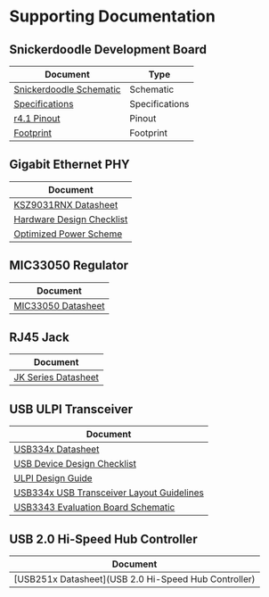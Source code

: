 # Supporting Documentation

## Snickerdoodle Development Board

<!-- <img src=https://krtkl.com/wp-content/uploads/2019/05/snickerdoodle-cj-down-1200x375.png> -->

| Document                                                                                                                                        | Type           |
| ----------------------------------------------------------------------------------------------------------------------------------------------- | -------------- |
| [Snickerdoodle Schematic](https://raw.githubusercontent.com/krtkl/open-source-schematics/master/snickerdoodle/snickerdoodle-schematic-r4p1.pdf) | Schematic      |
| [Specifications](https://krtkl.com/resources/docs/#specs-snickerdoodle)                                                                         | Specifications |
| [r4.1 Pinout](https://krtkl.com/uploads/pinout-r4.1.pdf)                                                                                        | Pinout         |
| [Footprint](https://krtkl.com/uploads/footprint-snickerdoodle.pdf)                                                                              | Footprint      |

## Gigabit Ethernet PHY

<!-- <img src=https://www.microchip.com/_images/products/medium/041233a1fdc57dbe34369f35a1d2452f.png width=20%> -->

| Document                                                                                                                 |
| ------------------------------------------------------------------------------------------------------------------------ |
| [KSZ9031RNX Datasheet](http://ww1.microchip.com/downloads/en/DeviceDoc/00002117F.pdf)                                    |
| [Hardware Design Checklist](http://ww1.microchip.com/downloads/en/DeviceDoc/KSZ9031RNX-HW-Design-Checklist-00003391.pdf) |
| [Optimized Power Scheme](http://ww1.microchip.com/downloads/en/Appnotes/ANLAN206-UNG.pdf)                                |

## MIC33050 Regulator

| Document                                                                                                                                                         |
| ---------------------------------------------------------------------------------------------------------------------------------------------------------------- |
| [MIC33050 Datasheet](http://ww1.microchip.com/downloads/en/DeviceDoc/MIC33050-4MHz-Internal-Inductor-PWM-Buck-Power-Module-with-HyperLight-Load-DS20006120A.pdf) |

## RJ45 Jack

<!-- <img src=https://media.digikey.com/Photos/Pulse%20Photos/JK0654219NL.jpg width=20%/> -->

| Document                                                                                        |
| ----------------------------------------------------------------------------------------------- |
| [JK Series Datasheet](https://media.digikey.com/pdf/Data%20Sheets/Pulse%20PDFs/JK%20Series.pdf) |

## USB ULPI Transceiver

| Document                                                                                                                            |
| ----------------------------------------------------------------------------------------------------------------------------------- |
| [USB334x Datasheet](http://ww1.microchip.com/downloads/en/DeviceDoc/USB334x-Data-Sheet-DS00002646A.pdf)                             |
| [USB Device Design Checklist](http://ww1.microchip.com/downloads/en/Appnotes/00001863B.pdf)                                         |
| [ULPI Design Guide](http://ww1.microchip.com/downloads/en/Appnotes/AN19.17-Application-Note-DS00002944A.pdf)                        |
| [USB334x USB Transceiver Layout Guidelines](http://ww1.microchip.com/downloads/en/Appnotes/AN22.3-Application-Note-DS00002971A.pdf) |
| [USB3343 Evaluation Board Schematic](http://ww1.microchip.com/downloads/en/DeviceDoc/SCH_USB3343-XTAL.pdf)                          |

## USB 2.0 Hi-Speed Hub Controller

| Document                                             |
| ---------------------------------------------------- |
| [USB251x Datasheet](USB 2.0 Hi-Speed Hub Controller) |
